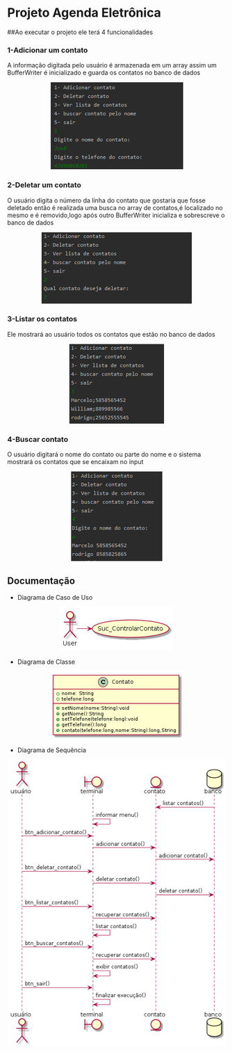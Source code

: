 ﻿# Projeto Agenda Eletrônica

##Ao executar o projeto ele terá 4 funcionalidades

### 1-Adicionar um contato
A informação digitada pelo usuário é armazenada em um array assim um BufferWriter é inicializado e guarda os contatos no banco de dados

<div align="center">
      <img  src="docs-da-agenda/imagem-inserir.PNG" style="max-height:120; width:60; height: auto; max-width:100%" />
</div>

### 2-Deletar um contato
O usuário digita o número da linha do contato que gostaria que fosse deletado então é realizada uma busca no array de contatos,é localizado no mesmo e é removido,logo após outro BufferWriter inicializa e sobrescreve o banco de dados
<div align="center">
      <img  src="docs-da-agenda/imagem-deletar.PNG" style="max-height:120; width:60; height: auto; max-width:100%" />
</div>

### 3-Listar os contatos
Ele mostrará ao usuário todos os contatos que estão no banco de dados
<div align="center">
      <img  src="docs-da-agenda/imagem-listar.PNG" style="max-height:120; width:60; height: auto; max-width:100%" />
</div>

### 4-Buscar contato
O usuário digitará o nome do contato ou parte do nome e o sistema mostrará os contatos que se encaixam no input
<div align="center">
      <img  src="docs-da-agenda/imagem-buscar.PNG" style="max-height:120; width:60; height: auto; max-width:100%" />
</div>



## Documentação

- Diagrama de Caso de Uso
<div align="center">
      <img  src="docs-da-agenda/Diagrama-UC.png" style="max-height:120; width:60; height: auto; max-width:100%" />
</div>

- Diagrama de Classe
<div align="center">
      <img  src="docs-da-agenda/Diagrama-Classe.png" style="max-height:120; width:60; height: auto; max-width:100%" />
</div>

- Diagrama de Sequência
<div align="center">
      <img  src="docs-da-agenda/Diagrama-sequencia.png" style="max-height:120; width:60; height: auto; max-width:100%" />
</div>